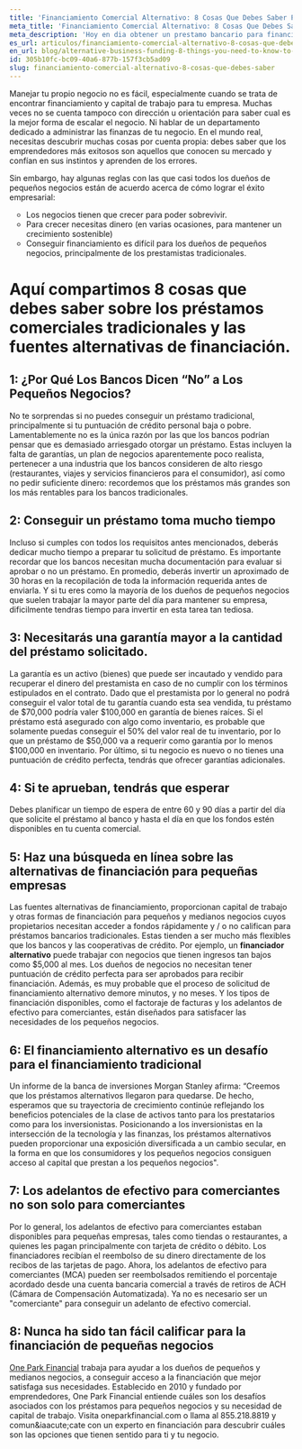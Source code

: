 ```yaml
---
title: 'Financiamiento Comercial Alternativo: 8 Cosas Que Debes Saber Para Financiar Tu Negocio'
meta_title: 'Financiamiento Comercial Alternativo: 8 Cosas Que Debes Saber Para Financiar Tu Negocio'
meta_description: 'Hoy en dia obtener un prestamo bancario para financiar tu negocio es cada vez mas dificil. Pero como el conocimiento es poder; aqui te traemos 8 cosas que debes saber para obtener un prestamo alternativo para tu negocio.'
es_url: articulos/financiamiento-comercial-alternativo-8-cosas-que-debes-saber
en_url: blog/alternative-business-funding-8-things-you-need-to-know-to-finance-your-business
id: 305b10fc-bc09-40a6-877b-157f3cb5ad09
slug: financiamiento-comercial-alternativo-8-cosas-que-debes-saber
---
```

<p>Manejar tu propio negocio no es f&aacute;cil, especialmente cuando se trata de encontrar financiamiento y capital de trabajo para tu empresa. Muchas veces no se cuenta tampoco con direcci&oacute;n u orientaci&oacute;n para saber cual es la mejor forma de escalar el negocio. Ni hablar de un departamento dedicado a administrar las finanzas de tu negocio. En el mundo real, necesitas descubrir muchas cosas por cuenta propia: debes saber que los emprendedores m&aacute;s exitosos son aquellos que conocen su mercado y conf&iacute;an en sus instintos y aprenden de los errores.</p>

<p>Sin embargo, hay algunas reglas con las que casi todos los due&ntilde;os de peque&ntilde;os negocios est&aacute;n de acuerdo acerca de c&oacute;mo lograr el &eacute;xito empresarial:</p>

<ul style="list-style:circle;padding-left:30px;margin-bottom:30px;">
<li>Los negocios tienen que crecer para poder sobrevivir.&nbsp;</li>
<li>Para crecer necesitas dinero (en varias ocasiones, para mantener un crecimiento sostenible)</li>
<li>Conseguir financiamiento es dif&iacute;cil para los due&ntilde;os de peque&ntilde;os negocios, principalmente de los prestamistas tradicionales.&nbsp;</li>
</ul>

<h1>Aqu&iacute; compartimos 8 cosas que debes saber sobre los pr&eacute;stamos comerciales tradicionales y las fuentes alternativas de financiaci&oacute;n.</h1>

<h2>1: &iquest;Por Qu&eacute; Los Bancos Dicen &ldquo;No&rdquo; a Los Peque&ntilde;os Negocios?</h2>

<p>No te sorprendas si no puedes conseguir un pr&eacute;stamo tradicional, principalmente si tu puntuaci&oacute;n de cr&eacute;dito personal baja o pobre. Lamentablemente no es la &uacute;nica raz&oacute;n por las que los bancos podr&iacute;an pensar que es demasiado arriesgado otorgar un pr&eacute;stamo. Estas incluyen la falta de garant&iacute;as, un plan de negocios aparentemente poco realista, pertenecer a una industria que los bancos consideren de alto riesgo (restaurantes, viajes y servicios financieros para el consumidor), as&iacute; como no pedir suficiente dinero: recordemos que los pr&eacute;stamos m&aacute;s grandes son los m&aacute;s rentables para los bancos tradicionales.&nbsp;</p>

<h2>2: Conseguir un pr&eacute;stamo toma mucho tiempo</h2>

<p>Incluso si cumples con todos los requisitos antes mencionados, deber&aacute;s dedicar mucho tiempo a preparar tu solicitud de pr&eacute;stamo. Es importante recordar que los bancos necesitan mucha documentaci&oacute;n para evaluar si aprobar o no un pr&eacute;stamo. En promedio, deber&aacute;s invertir un aproximado de 30 horas en la recopilaci&oacute;n de toda la informaci&oacute;n requerida antes de enviarla. Y si tu eres como la mayor&iacute;a de los due&ntilde;os de peque&ntilde;os negocios que suelen trabajar la mayor parte del d&iacute;a para mantener su empresa, dificilmente tendras tiempo para invertir en esta tarea tan tediosa.&nbsp;</p>

<h2>3: Necesitar&aacute;s una garant&iacute;a mayor a la cantidad del pr&eacute;stamo solicitado.</h2>

<p>La garant&iacute;a es un activo (bienes) que puede ser incautado y vendido para recuperar el dinero del prestamista en caso de no cumplir con los t&eacute;rminos estipulados en el contrato. Dado que el prestamista por lo general no podr&aacute; conseguir el valor total de tu garant&iacute;a cuando esta sea vendida, tu pr&eacute;stamo de $70,000 podr&iacute;a valer $100,000 en garant&iacute;a de bienes ra&iacute;ces. Si el pr&eacute;stamo est&aacute; asegurado con algo como inventario, es probable que solamente puedas conseguir el 50% del valor real de tu inventario, por lo que un pr&eacute;stamo de $50,000 va a requerir como garant&iacute;a por lo menos $100,000 en inventario. Por &uacute;ltimo, si tu negocio es nuevo o no tienes una puntuaci&oacute;n de cr&eacute;dito perfecta, tendr&aacute;s que ofrecer garant&iacute;as adicionales.</p>

<h2>4: Si te aprueban, tendr&aacute;s que esperar</h2>

<p>Debes planificar un tiempo de espera de entre 60 y 90 d&iacute;as a partir del d&iacute;a que solicite el pr&eacute;stamo al banco y hasta el d&iacute;a en que los fondos est&eacute;n disponibles en tu cuenta comercial.&nbsp;</p>

<h2>5: Haz una b&uacute;squeda en l&iacute;nea sobre las alternativas de financiaci&oacute;n para peque&ntilde;as empresas</h2>

<p>Las fuentes alternativas de financiamiento, proporcionan capital de trabajo y otras formas de financiaci&oacute;n para peque&ntilde;os y medianos negocios cuyos propietarios necesitan acceder a fondos r&aacute;pidamente y / o no califican para pr&eacute;stamos bancarios tradicionales. Estas tienden a ser mucho m&aacute;s flexibles que los bancos y las cooperativas de cr&eacute;dito. Por ejemplo, un <strong>financiador alternativo</strong> puede trabajar con negocios que tienen ingresos tan bajos como $5,000 al mes. Los due&ntilde;os de negocios no necesitan tener puntuaci&oacute;n de cr&eacute;dito perfecta para ser aprobados para recibir financiaci&oacute;n. Adem&aacute;s, es muy probable que el proceso de solicitud de financiamiento alternativo demore minutos, y no meses. Y los tipos de financiaci&oacute;n disponibles, como el factoraje de facturas y los adelantos de efectivo para comerciantes, est&aacute;n dise&ntilde;ados para satisfacer las necesidades de los peque&ntilde;os negocios.&nbsp;</p>

<h2>6: El financiamiento alternativo es un desaf&iacute;o para el financiamiento tradicional</h2>

<p>Un informe de la banca de inversiones Morgan Stanley afirma: &ldquo;Creemos que los pr&eacute;stamos alternativos llegaron para quedarse. De hecho, esperamos que su trayectoria de crecimiento contin&uacute;e reflejando los beneficios potenciales de la clase de activos tanto para los prestatarios como para los inversionistas. Posicionando a los inversionistas en la intersecci&oacute;n de la tecnolog&iacute;a y las finanzas, los pr&eacute;stamos alternativos pueden proporcionar una exposici&oacute;n diversificada a un cambio secular, en la forma en que los consumidores y los peque&ntilde;os negocios consiguen acceso al capital que prestan a los peque&ntilde;os negocios".</p>

<h2>7: Los adelantos de efectivo para comerciantes no son solo para comerciantes</h2>

<p>Por lo general, los adelantos de efectivo para comerciantes estaban disponibles para peque&ntilde;as empresas, tales como tiendas o restaurantes, a quienes les pagan principalmente con tarjeta de cr&eacute;dito o d&eacute;bito. Los financiadores recib&iacute;an el reembolso de su dinero directamente de los recibos de las tarjetas de pago. Ahora, los adelantos de efectivo para comerciantes (MCA) pueden ser reembolsados remitiendo el porcentaje acordado desde una cuenta bancaria comercial a trav&eacute;s de retiros de ACH (C&aacute;mara de Compensaci&oacute;n Automatizada). Ya no es necesario ser un "comerciante" para conseguir un adelanto de efectivo comercial.</p>

<h2>8: Nunca ha sido tan f&aacute;cil calificar para la financiaci&oacute;n de peque&ntilde;as negocios</h2>

<p><a href="https://www.oneparkfinancial.com/es/como-trabaja">One Park Financial</a> trabaja para ayudar a los due&ntilde;os de peque&ntilde;os y medianos negocios, a conseguir acceso a la financiaci&oacute;n que mejor satisfaga sus necesidades. Establecido en 2010 y fundado por emprendedores, One Park Financial entiende cu&aacute;les son los desaf&iacute;os asociados con los pr&eacute;stamos para peque&ntilde;os negocios y su necesidad de capital de trabajo. Visita oneparkfinancial.com o llama al 855.218.8819 y comun&iaacute;cate con un experto en financiaci&oacute;n para descubrir cu&aacute;les son las opciones que tienen sentido para ti y tu negocio.</p>